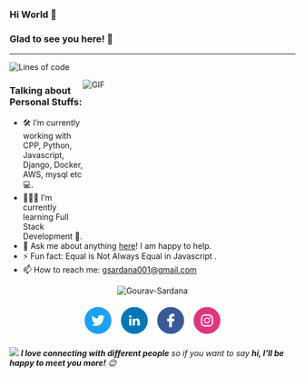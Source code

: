 ### Hi World 👋  
<!--
**GouravSardana/GouravSardana** is a ✨ _special_ ✨ repository because its `README.md` (this file) appears on your GitHub profile.

Here are some ideas to get you started:

- 🔭 I’m currently working on ...
- 🌱 I’m currently learning ...
- 👯 I’m looking to collaborate on ...
- 🤔 I’m looking for help with ...
- 💬 Ask me about ...
- 📫 How to reach me: ...
- 😄 Pronouns: ...
- ⚡ Fun fact: ...
-->


### Glad to see you here! 🤩 


---
<!--START_SECTION:waka-->
![Lines of code](https://img.shields.io/badge/From%20Hello%20World%20I've%20written-1266686%20Lines%20of%20code-blue)



<img align="right" height="250" width="375" alt="GIF" src="https://user-images.githubusercontent.com/31731827/88533334-c40f6f00-d023-11ea-8450-66fbc7f2557d.gif" />

### Talking about Personal Stuffs:
- 🛠 I’m currently working with CPP, Python, Javascript, Django, Docker, AWS, mysql etc 💻.
- 👨🏻‍💻 I’m currently learning Full Stack Development 🚀.
- 💬 Ask me about anything [here](https://github.com/GouravSardana/GouravSardana/issues/1)! I am happy to help.
- ⚡ Fun fact: Equal is Not Always Equal in Javascript  .
- 📫 How to reach me: gsardana001@gmail.com




<p align="center"><img src="https://github-readme-stats.vercel.app/api?username=GouravSardana&show_icons=true&theme=tokyonight" alt="Gourav-Sardana" /> </p>

<p align="center">
<a href="https://twitter.com/19_saxena"><img src="https://github.com/aritraroy/social-icons/blob/master/twitter-icon.png?raw=true" width="60"></a>
<a href="https://www.linkedin.com/in/shubhank-saxena"><img src="https://github.com/aritraroy/social-icons/blob/master/linkedin-icon.png?raw=true" width="60"></a>
<a href="https://www.facebook.com/gaurav.sardana.756"><img src="https://github.com/aritraroy/social-icons/blob/master/facebook-icon.png?raw=true" width="60"></a>
<a href="https://www.instagram.com/gourav_sardana_/"><img src="https://github.com/aritraroy/social-icons/blob/master/instagram-icon.png?raw=true" width="60"></a>
</p>

<img src="https://media.giphy.com/media/LnQjpWaON8nhr21vNW/giphy.gif" width="60"> <em><b>I love connecting with different people</b> so if you want to say <b>hi, I'll be happy to meet you more!</b> 😊</em>

